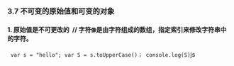 ### 3.7 不可变的原始值和可变的对象

#### 1. 原始值是不可更改的  // 字符`像`是由字符组成的数组，指定索引来修改字符串中的字符。
` var s = "hello";
var S = s.toUpperCase()；
console.log(S)`js
